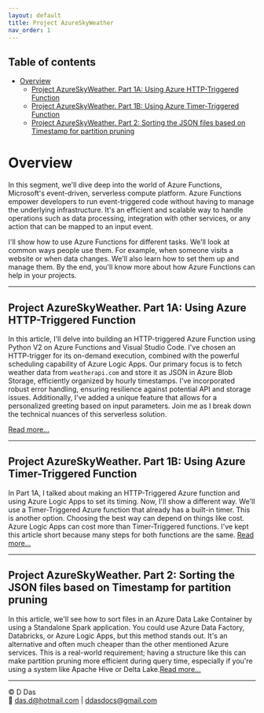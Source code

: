 ```yaml
---
layout: default
title: Project AzureSkyWeather
nav_order: 1
---
```

## Table of contents
- [Overview](#overview)
  - [Project AzureSkyWeather. Part 1A: Using Azure HTTP-Triggered Function](#project-azureskyweather-part-1a-using-azure-http-triggered-function)
  - [Project AzureSkyWeather. Part 1B: Using Azure Timer-Triggered Function](#project-azureskyweather-part-1b-using-azure-timer-triggered-function)
  - [Project AzureSkyWeather. Part 2: Sorting the JSON files based on Timestamp for partition pruning](#project-azureskyweather-part-2-sorting-the-json-files-based-on-timestamp-for-partition-pruning)


# Overview

In this segment, we'll dive deep into the world of Azure Functions, Microsoft's event-driven, serverless compute platform. Azure Functions empower developers to run event-triggered code without having to manage the underlying infrastructure. It's an efficient and scalable way to handle operations such as data processing, integration with other services, or any action that can be mapped to an input event.

I'll show how to use Azure Functions for different tasks. We'll look at common ways people use them. For example, when someone visits a website or when data changes. We'll also learn how to set them up and manage them. By the end, you'll know more about how Azure Functions can help in your projects.

---
## Project AzureSkyWeather. Part 1A: Using Azure HTTP-Triggered Function

In this article, I'll delve into building an HTTP-triggered Azure Function using Python V2 on Azure Functions and Visual Studio Code. I've chosen an HTTP-trigger for its on-demand execution, combined with the powerful scheduling capability of Azure Logic Apps. Our primary focus is to fetch weather data from `weatherapi.com` and store it as JSON in Azure Blob Storage, efficiently organized by hourly timestamps. I've incorporated robust error handling, ensuring resilience against potential API and storage issues. Additionally, I've added a unique feature that allows for a personalized greeting based on input parameters. Join me as I break down the technical nuances of this serverless solution.

[Read more...](articles/AzureFunctions/AzureSkyWeather/HttpTriggered/Project_Details_HTTPTriggered.html)

---
## Project AzureSkyWeather. Part 1B: Using Azure Timer-Triggered Function

In Part 1A, I talked about making an HTTP-Triggered Azure function and using Azure Logic Apps to set its timing. Now, I'll show a different way. We'll use a Timer-Triggered Azure function that already has a built-in timer. This is another option. Choosing the best way can depend on things like cost. Azure Logic Apps can cost more than Timer-Triggered functions. I've kept this article short because many steps for both functions are the same.
[Read more...](articles/AzureFunctions/AzureSkyWeather/TimerTriggered/Project_Details_TimerTriggered.html)

---
## Project AzureSkyWeather. Part 2: Sorting the JSON files based on Timestamp for partition pruning

In this article, we'll see how to sort files in an Azure Data Lake Container by using a Standalone Spark application. You could use Azure Data Factory, Databricks, or Azure Logic Apps, but this method stands out. It's an alternative and often much cheaper than the other mentioned Azure services. This is a real-world requirement; having a structure like this can make partition pruning more efficient during query time, especially if you're using a system like Apache Hive or Delta Lake.[Read more...](articles/Misc/Spark_To_ADLS/Part2-SortingADLSContainerUsingSpark.html)

---

© D Das  
📧 [das.d@hotmail.com](mailto:das.d@hotmail.com) | [ddasdocs@gmail.com](mailto:ddasdocs@gmail.com)